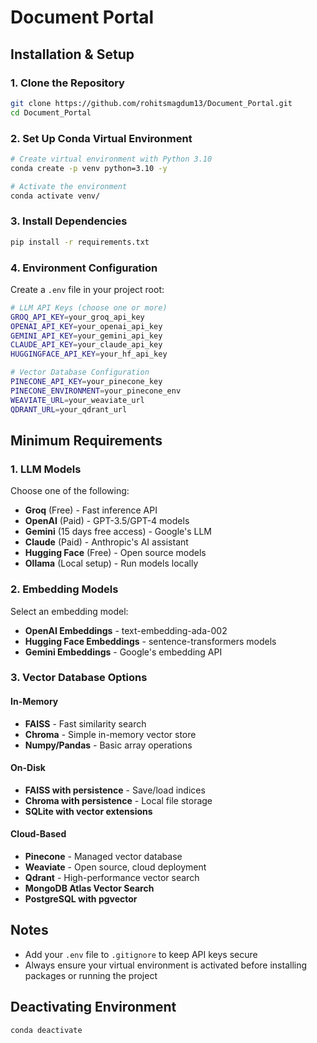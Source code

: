 # Document Portal

## Installation & Setup

### 1. Clone the Repository

```bash
git clone https://github.com/rohitsmagdum13/Document_Portal.git
cd Document_Portal
```

### 2. Set Up Conda Virtual Environment

```bash
# Create virtual environment with Python 3.10
conda create -p venv python=3.10 -y

# Activate the environment
conda activate venv/
```

### 3. Install Dependencies

```bash
pip install -r requirements.txt
```

### 4. Environment Configuration

Create a `.env` file in your project root:

```bash
# LLM API Keys (choose one or more)
GROQ_API_KEY=your_groq_api_key
OPENAI_API_KEY=your_openai_api_key
GEMINI_API_KEY=your_gemini_api_key
CLAUDE_API_KEY=your_claude_api_key
HUGGINGFACE_API_KEY=your_hf_api_key

# Vector Database Configuration
PINECONE_API_KEY=your_pinecone_key
PINECONE_ENVIRONMENT=your_pinecone_env
WEAVIATE_URL=your_weaviate_url
QDRANT_URL=your_qdrant_url
```

## Minimum Requirements

### 1. LLM Models
Choose one of the following:

- **Groq** (Free) - Fast inference API
- **OpenAI** (Paid) - GPT-3.5/GPT-4 models
- **Gemini** (15 days free access) - Google's LLM
- **Claude** (Paid) - Anthropic's AI assistant
- **Hugging Face** (Free) - Open source models
- **Ollama** (Local setup) - Run models locally

### 2. Embedding Models
Select an embedding model:

- **OpenAI Embeddings** - text-embedding-ada-002
- **Hugging Face Embeddings** - sentence-transformers models
- **Gemini Embeddings** - Google's embedding API

### 3. Vector Database Options

#### In-Memory
- **FAISS** - Fast similarity search
- **Chroma** - Simple in-memory vector store
- **Numpy/Pandas** - Basic array operations

#### On-Disk
- **FAISS with persistence** - Save/load indices
- **Chroma with persistence** - Local file storage
- **SQLite with vector extensions**

#### Cloud-Based
- **Pinecone** - Managed vector database
- **Weaviate** - Open source, cloud deployment
- **Qdrant** - High-performance vector search
- **MongoDB Atlas Vector Search**
- **PostgreSQL with pgvector**

## Notes

- Add your `.env` file to `.gitignore` to keep API keys secure
- Always ensure your virtual environment is activated before installing packages or running the project

## Deactivating Environment

```bash
conda deactivate
```